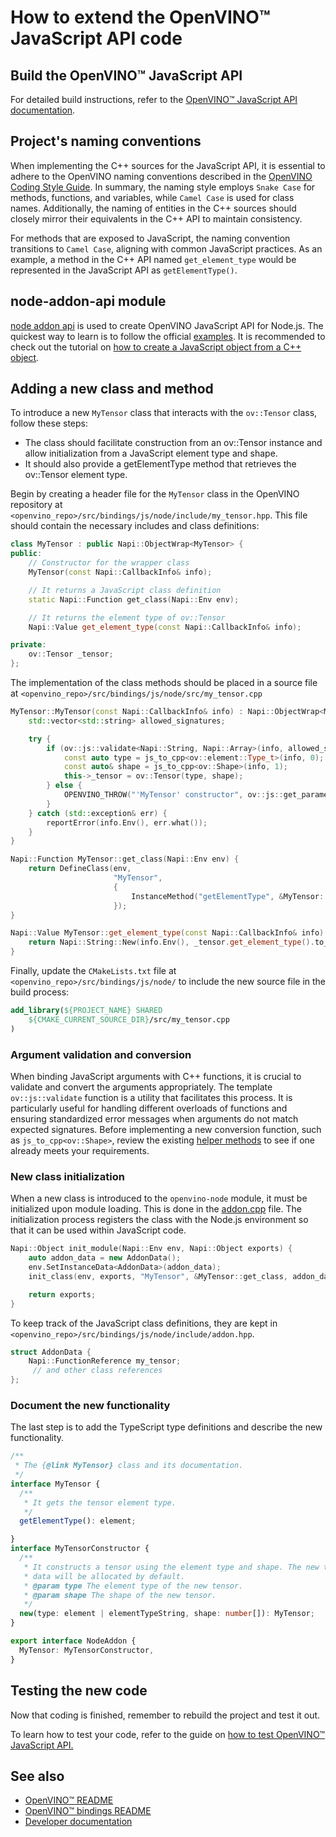 # How to extend the OpenVINO™ JavaScript API code

## Build the OpenVINO™ JavaScript API 
For detailed build instructions, refer to the [OpenVINO™ JavaScript API documentation](./README.md).

## Project's naming conventions
When implementing the C++ sources for the JavaScript API, it is essential to adhere to the OpenVINO naming conventions described in the [OpenVINO Coding Style Guide](../../../../docs/dev/coding_style.md). In summary, the naming style employs `Snake Case` for methods, functions, and variables, while `Camel Case` is used for class names. Additionally, the naming of entities in the C++ sources should closely mirror their equivalents in the C++ API to maintain consistency.

For methods that are exposed to JavaScript, the naming convention transitions to `Camel Case`, aligning with common JavaScript practices. As an example, a method in the C++ API named `get_element_type` would be represented in the JavaScript API as `getElementType()`.

## node-addon-api module

[node addon api](https://github.com/nodejs/node-addon-api) is used to create OpenVINO JavaScript API for Node.js. The quickest way to learn is to follow the official [examples](https://github.com/nodejs/node-addon-examples). It is recommended to check out the tutorial on [how to create a JavaScript object from a C++ object](https://github.com/nodejs/node-addon-examples/tree/main/src/2-js-to-native-conversion/object-wrap-demo/node-addon-api).





## Adding a new class and method
To introduce a new `MyTensor` class that interacts with the `ov::Tensor` class, follow these steps:
 - The class should facilitate construction from an ov::Tensor instance and allow initialization from a JavaScript element type and shape.
 - It should also provide a getElementType method that retrieves the ov::Tensor element type.

Begin by creating a header file for the `MyTensor` class in the OpenVINO repository at `<openvino_repo>/src/bindings/js/node/include/my_tensor.hpp`. This file should contain the necessary includes and class definitions:
```cpp
class MyTensor : public Napi::ObjectWrap<MyTensor> {
public:
    // Constructor for the wrapper class 
    MyTensor(const Napi::CallbackInfo& info);

    // It returns a JavaScript class definition
    static Napi::Function get_class(Napi::Env env);

    // It returns the element type of ov::Tensor
    Napi::Value get_element_type(const Napi::CallbackInfo& info);

private:
    ov::Tensor _tensor;
};
```
The implementation of the class methods should be placed in a source file at `<openvino_repo>/src/bindings/js/node/src/my_tensor.cpp`
```cpp
MyTensor::MyTensor(const Napi::CallbackInfo& info) : Napi::ObjectWrap<MyTensor>(info) {
    std::vector<std::string> allowed_signatures;

    try {
        if (ov::js::validate<Napi::String, Napi::Array>(info, allowed_signatures)) {
            const auto type = js_to_cpp<ov::element::Type_t>(info, 0);
            const auto& shape = js_to_cpp<ov::Shape>(info, 1);
            this->_tensor = ov::Tensor(type, shape);
        } else {
            OPENVINO_THROW("'MyTensor' constructor", ov::js::get_parameters_error_msg(info, allowed_signatures));
        }
    } catch (std::exception& err) {
        reportError(info.Env(), err.what());
    }
}

Napi::Function MyTensor::get_class(Napi::Env env) {
    return DefineClass(env,
                       "MyTensor",
                       {
                           InstanceMethod("getElementType", &MyTensor::get_element_type),
                       });
}

Napi::Value MyTensor::get_element_type(const Napi::CallbackInfo& info) {
    return Napi::String::New(info.Env(), _tensor.get_element_type().to_string());
}
```
Finally, update the `CMakeLists.txt` file at `<openvino_repo>/src/bindings/js/node/` to include the new source file in the build process:
```cmake
add_library(${PROJECT_NAME} SHARED
    ${CMAKE_CURRENT_SOURCE_DIR}/src/my_tensor.cpp
)
```

### Argument validation and conversion

When binding JavaScript arguments with C++ functions, it is crucial to validate and convert the arguments appropriately. The template `ov::js::validate` function is a utility that facilitates this process. It is particularly useful for handling different overloads of functions and ensuring standardized error messages when arguments do not match expected signatures.
Before implementing a new conversion function, such as `js_to_cpp<ov::Shape>`, review the existing [helper methods](../../node/include/helper.hpp) to see if one already meets your requirements.

### New class initialization
When a new class is introduced to the `openvino-node` module, it must be initialized upon module loading. This is done in the [addon.cpp](../../src/addon.cpp) file. The initialization process registers the class with the Node.js environment so that it can be used within JavaScript code.
```cpp
Napi::Object init_module(Napi::Env env, Napi::Object exports) {
    auto addon_data = new AddonData();
    env.SetInstanceData<AddonData>(addon_data);
    init_class(env, exports, "MyTensor", &MyTensor::get_class, addon_data->my_tensor);

    return exports;
}
```
To keep track of the JavaScript class definitions, they are kept in `<openvino_repo>/src/bindings/js/node/include/addon.hpp`.
```cpp
struct AddonData {
    Napi::FunctionReference my_tensor;
     // and other class references
};
```

### Document the new functionality
The last step is to add the TypeScript type definitions and describe the new functionality.
```typescript
/**
 * The {@link MyTensor} class and its documentation.
 */
interface MyTensor {
  /**
   * It gets the tensor element type.
   */
  getElementType(): element;

}
interface MyTensorConstructor {
  /**
   * It constructs a tensor using the element type and shape. The new tensor
   * data will be allocated by default.
   * @param type The element type of the new tensor.
   * @param shape The shape of the new tensor.
   */
  new(type: element | elementTypeString, shape: number[]): MyTensor;
}

export interface NodeAddon {
  MyTensor: MyTensorConstructor,
}
```


## Testing the new code

Now that coding is finished, remember to rebuild the project and test it out.

To learn how to test your code, refer to the guide on [how to test OpenVINO™ JavaScript API.](./test_examples.md) 

## See also
 * [OpenVINO™ README](../../../../README.md)
 * [OpenVINO™ bindings README](../../README.md)
 * [Developer documentation](../../../../docs/dev/index.md)